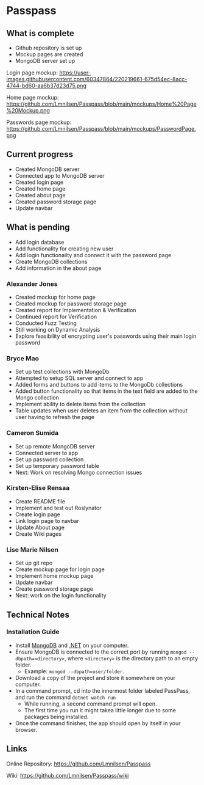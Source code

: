# Passpass 

## What is complete

* Github repository is set up
* Mockup pages are created
* MongoDB server set up

Login page mockup:
https://user-images.githubusercontent.com/60347864/220219661-675d54ec-8acc-4744-bd60-aa6b37d23d75.png

Home page mockup:
https://github.com/Lmnilsen/Passpass/blob/main/mockups/Home%20Page%20Mockup.png

Passwords page mockup:
https://github.com/Lmnilsen/Passpass/blob/main/mockups/PasswordPage.png

## Current progress
* Created MongoDB server
* Connected app to MongoDB server
* Created login page
* Created home page
* Created about page
* Created password storage page
* Update navbar


## What is pending
* Add login database
* Add functionality for creating new user
* Add login functionailty and connect it with the password page
* Create MongoDB collections
* Add information in the about page


### Alexander Jones
* Created mockup for home page
* Created mockup for password storage page
* Created report for Implementation & Verification
* Continued report for Verification
* Conducted Fuzz Testing
* Still working on Dynamic Analysis
* Explore feasibility of encrypting user's passwords using their main login password

### Bryce Mao
* Set up test collections with MongoDb 
* Attempted to setup SQL server and connect to app
* Added forms and buttons to add items to the MongoDb collections
* Added button functionality so that items in the text field are added to the Mongo collection
* Implement ability to delete items from the collection
* Table updates when user deletes an item from the collection without user having to refresh the page

### Cameron Sumida
* Set up remote MongoDB server
* Connected server to app
* Set up password collection
* Set up temporary password table
* Next: Work on resolving Mongo connection issues

### Kirsten-Elise Rensaa
* Create README file
* Implement and test out Roslynator
* Create login page
* Link login page to navbar
* Update About page
* Create Wiki pages

### Lise Marie Nilsen
* Set up git repo
* Create mockup page for login page
* Implement home mockup page
* Update navbar
* Create password storage page
* Next: work on the login functionality

## Technical Notes

### Installation Guide
* Install [MongoDB](https://www.mongodb.com/docs/manual/administration/install-community/) and [.NET](https://dotnet.microsoft.com/en-us/download) on your computer.
* Ensure MongoDB is connected to the correct port by running ``mongod --dbpath=<directory>``, where ``<directory>`` is the directory path to an empty folder.
  * Example: ``mongod --dbpath=user/folder``.
* Download a copy of the project and store it somewhere on your computer.
* In a command prompt, cd into the innermost folder labeled PassPass, and run the command ``dotnet watch run``
  * While running, a second command prompt will open.
  * The first time you run it might takea little longer due to some packages being installed.
* Once the command finishes, the app should open by itself in your browser.

## Links
Online Repository:
https://github.com/Lmnilsen/Passpass

Wiki:
https://github.com/Lmnilsen/Passpass/wiki

